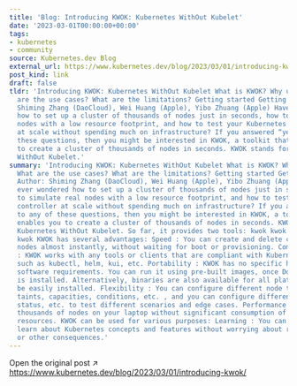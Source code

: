 ```yaml
---
title: 'Blog: Introducing KWOK: Kubernetes WithOut Kubelet'
date: '2023-03-01T00:00:00+00:00'
tags:
- kubernetes
- community
source: Kubernetes.dev Blog
external_url: https://www.kubernetes.dev/blog/2023/03/01/introducing-kwok/
post_kind: link
draft: false
tldr: 'Introducing KWOK: Kubernetes WithOut Kubelet What is KWOK? Why use KWOK? What
  are the use cases? What are the limitations? Getting started Getting Involved Author:
  Shiming Zhang (DaoCloud), Wei Huang (Apple), Yibo Zhuang (Apple) Have you ever wondered
  how to set up a cluster of thousands of nodes just in seconds, how to simulate real
  nodes with a low resource footprint, and how to test your Kubernetes controller
  at scale without spending much on infrastructure? If you answered “yes” to any of
  these questions, then you might be interested in KWOK, a toolkit that enables you
  to create a cluster of thousands of nodes in seconds. KWOK stands for Kubernetes
  WithOut Kubelet.'
summary: 'Introducing KWOK: Kubernetes WithOut Kubelet What is KWOK? Why use KWOK?
  What are the use cases? What are the limitations? Getting started Getting Involved
  Author: Shiming Zhang (DaoCloud), Wei Huang (Apple), Yibo Zhuang (Apple) Have you
  ever wondered how to set up a cluster of thousands of nodes just in seconds, how
  to simulate real nodes with a low resource footprint, and how to test your Kubernetes
  controller at scale without spending much on infrastructure? If you answered “yes”
  to any of these questions, then you might be interested in KWOK, a toolkit that
  enables you to create a cluster of thousands of nodes in seconds. KWOK stands for
  Kubernetes WithOut Kubelet. So far, it provides two tools: kwok kwok kwokctl kwokctl
  kwok KWOK has several advantages: Speed : You can create and delete clusters and
  nodes almost instantly, without waiting for boot or provisioning. Compatibility
  : KWOK works with any tools or clients that are compliant with Kubernetes APIs,
  such as kubectl, helm, kui, etc. Portability : KWOK has no specific hardware or
  software requirements. You can run it using pre-built images, once Docker or Nerdctl
  is installed. Alternatively, binaries are also available for all platforms and can
  be easily installed. Flexibility : You can configure different node types, labels,
  taints, capacities, conditions, etc. , and you can configure different pod behaviors,
  status, etc. to test different scenarios and edge cases. Performance : You can simulate
  thousands of nodes on your laptop without significant consumption of CPU or memory
  resources. KWOK can be used for various purposes: Learning : You can use KWOK to
  learn about Kubernetes concepts and features without worrying about resource waste
  or other consequences.'
---
```

Open the original post ↗ https://www.kubernetes.dev/blog/2023/03/01/introducing-kwok/
